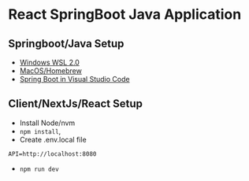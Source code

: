 # React SpringBoot Java Application

## Springboot/Java Setup

- [Windows WSL 2.0](https://medium.com/@pierre.viara/install-java-on-windows-10-linux-subsystem-875f1f286ee8)
- [MacOS/Homebrew]()
- [Spring Boot in Visual Studio Code](https://code.visualstudio.com/docs/java/java-spring-boot)

## Client/NextJs/React Setup

- Install Node/nvm
- `npm install`,
- Create .env.local file

```
API=http://localhost:8080
```

- `npm run dev`

